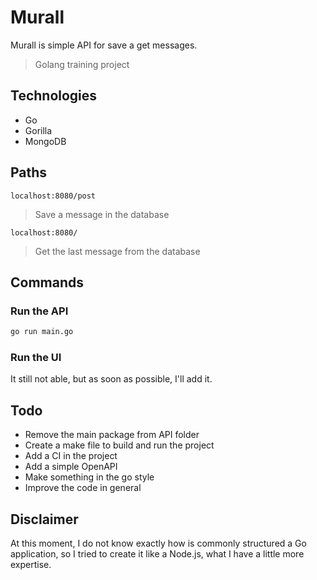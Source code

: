 # Murall

Murall is simple API for save a get messages.

> Golang training project

## Technologies

- Go
- Gorilla
- MongoDB

## Paths

`localhost:8080/post`
> Save a message in the database

`localhost:8080/`
> Get the last message from the database

## Commands

### Run the API

```bash
go run main.go
```

### Run the UI

It still not able, but as soon as possible, I'll add it.

## Todo

- Remove the main package from API folder
- Create a make file to build and run the project
- Add a CI in the project
- Add a simple OpenAPI
- Make something in the go style
- Improve the code in general

## Disclaimer

At this moment, I do not know exactly how is commonly structured a Go application, so I tried to create it like a Node.js, what I have a little more expertise.